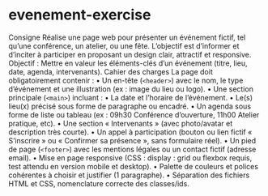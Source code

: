 # evenement-exercise

 Consigne
Réalise une page web pour présenter un événement fictif, tel qu’une conférence, un atelier, ou une fête. L’objectif est d’informer et d’inciter à participer en proposant un design clair, attractif et responsive.
Objectif : Mettre en valeur les éléments-clés d’un événement (titre, lieu, date, agenda, intervenants).
Cahier des charges
La page doit obligatoirement contenir :
    •    Un en-tête (``<header>``) avec le nom, le type d’événement et une illustration (ex : image du lieu ou logo).
    •    Une section principale (``<main>``) incluant :
    •    La date et l’horaire de l’événement.
    •    Le(s) lieu(x) précisé sous forme de paragraphe ou encadré.
    •    Un agenda sous forme de liste ou tableau (ex : 09h30 Conférence d’ouverture, 11h00 Atelier pratique, etc).
    •    Une section « Intervenants » (avec photo/avatar et description très courte).
    •    Un appel à participation (bouton ou lien fictif « S’inscrire » ou « Confirmer sa présence », sans formulaire réel).
    •    Un pied de page (``<footer>``) avec les mentions légales ou un contact fictif (adresse email).
    •    Mise en page responsive (CSS : display : grid ou flexbox requis, test attendu en version mobile et desktop).
    •    Palette de couleurs et polices cohérentes à choisir et justifier (1 paragraphe).
    •    Séparation des fichiers HTML et CSS, nomenclature correcte des classes/ids.
